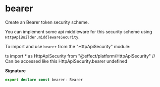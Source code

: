 # bearer

Create an Bearer token security scheme.

You can implement some api middleware for this security scheme using
`HttpApiBuilder.middlewareSecurity`.

To import and use `bearer` from the "HttpApiSecurity" module:

ts
import \* as HttpApiSecurity from "@effect/platform/HttpApiSecurity"
// Can be accessed like this
HttpApiSecurity.bearer
undefined

**Signature**

```ts
export declare const bearer: Bearer
```

